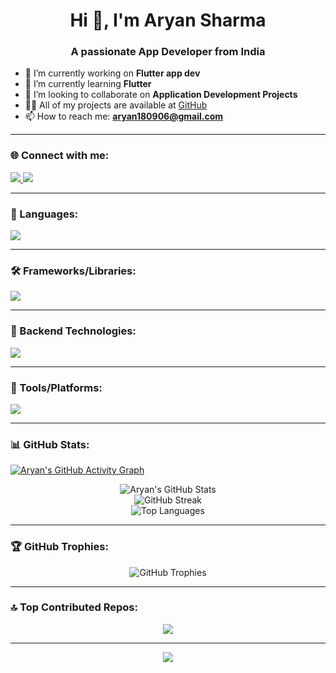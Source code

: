 <h1 align="center">Hi 👋, I'm Aryan Sharma</h1>
<h3 align="center">A passionate App Developer from India</h3>

- 🔭 I’m currently working on **Flutter app dev**
- 🌱 I’m currently learning **Flutter**
- 👯 I’m looking to collaborate on **Application Development Projects**
- 👨‍💻 All of my projects are available at [GitHub](https://github.com/Aryan181206)
- 📫 How to reach me: **aryan180906@gmail.com**

---

### 🌐 Connect with me:
<p align="left">
  <a href="https://linkedin.com/in/aryan sharma" target="_blank">
    <img src="https://skillicons.dev/icons?i=linkedin" />
  </a>
  <a href="https://instagram.com/ar_y_an.06" target="_blank">
    <img src="https://skillicons.dev/icons?i=instagram" />
  </a>
</p>


---

### 🧠 Languages:
<p>
  <img src="https://skillicons.dev/icons?i=kotlin,dart,c,python,cpp,cs" />
</p>


---

### 🛠️ Frameworks/Libraries:
<p>
  <img src="https://skillicons.dev/icons?i=flutter,flask" />
</p>


---
### 🧩 Backend Technologies:
<p>
  <img src="https://skillicons.dev/icons?i=firebase" />
</p>


---

### 🧰 Tools/Platforms:
<p>
  <img src="https://skillicons.dev/icons?i=androidstudio,github,firebase,postman,figma,netlify,vscode" />
</p>

---

### 📊 GitHub Stats:

[![Aryan's GitHub Activity Graph](https://github-readme-activity-graph.vercel.app/graph?username=Aryan181206&bg_color=0d1117&color=00e5ff&line=00e5ff&point=ffffff&area=true&hide_border=true)](https://github.com/Ashutosh00710/github-readme-activity-graph)

<p align="center">
  <img src="https://github-readme-stats.vercel.app/api?username=Aryan181206&theme=dark&hide_border=false&include_all_commits=false&count_private=false" alt="Aryan's GitHub Stats" />
  <br />
  <img src="https://nirzak-streak-stats.vercel.app/?user=Aryan181206&theme=dark&hide_border=false" alt="GitHub Streak" />
  <br />
  <img src="https://github-readme-stats.vercel.app/api/top-langs/?username=Aryan181206&theme=dark&hide_border=false&layout=compact" alt="Top Languages" />
</p>

---

### 🏆 GitHub Trophies:
<p align="center">
  <img src="https://github-profile-trophy.vercel.app/?username=Aryan181206&theme=discord&no-frame=true&no-bg=false&margin-w=15&column=9" alt="GitHub Trophies" />
</p>


---


### 🔝 Top Contributed Repos:
<p align="center">
  <img src="https://github-contributor-stats.vercel.app/api?username=Aryan181206&limit=5&theme=dark&combine_all_yearly_contributions=true" />
</p>

---

<p align="center">
  <img src="https://visitcount.itsvg.in/api?id=Aryan181206&icon=0&color=0" />
</p>

<!-- Built with ❤️ by Aryan Sharma -->
